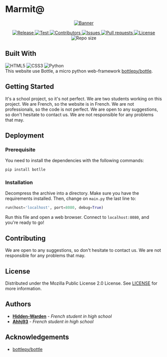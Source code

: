 # Marmit@
<p align="center">
	<a href="https://github.com/HowlingByte/Marmit65">
		<img src="https://github.com/HowlingByte/Marmit65/assets/69793084/bebda059-7490-4a8d-adf0-5b563f288596"
			alt="Banner">
	</a>
	<div class="badges" align="center">
		<a href="https://github.com/HowlingByte/Marmit65/releases">
			<img alt="Release" src="https://img.shields.io/github/v/release/HowlingByte/Marmit65?style=flat-square">
		</a>
		<a href="https://github.com/HowlingByte/Marmit65/actions">
			<img alt="Test" src="https://img.shields.io/github/actions/workflow/status/HowlingByte/Marmit65/bottle-test.yml?style=flat-square">
		</a>
		<a href="https://github.com/HowlingByte/Marmit65/graphs/contributors">
			<img alt="Contributors" src="https://img.shields.io/github/contributors/HowlingByte/Marmit65?style=flat-square">
		</a>
		<a href="https://github.com/HowlingByte/Marmit65/issues">
			<img alt="Issues" src="https://img.shields.io/github/issues/HowlingByte/Marmit65?style=flat-square">
		</a>
		<a href="https://github.com/HowlingByte/Marmit65/pulls">
			<img alt="Pull requests" src="https://img.shields.io/github/issues-pr/HowlingByte/MyCards?style=flat-square">
		</a>
		<a href="https://github.com/HowlingByte/Marmit65/blob/main/LICENSE">
			<img alt="License" src="https://img.shields.io/github/license/HowlingByte/Marmit65?style=flat-square">
		</a>
		<img alt="Repo size" src="https://img.shields.io/github/repo-size/HowlingByte/MyCards?style=flat-square">
	</div>
</p>

## Built With
![HTML5](https://img.shields.io/badge/html5-%23E34F26.svg?style=for-the-badge&logo=html5&logoColor=white)
![CSS3](https://img.shields.io/badge/css3-%231572B6.svg?style=for-the-badge&logo=css3&logoColor=white)
![Python](https://img.shields.io/badge/python-3670A0?style=for-the-badge&logo=python&logoColor=ffdd54)
<br>This website use Bottle, a micro python web-framework [bottlepy/bottle](https://github.com/bottlepy/bottle/).

## Getting Started
It's a school project, so it's not perfect. We are two students working on this project. We are French, so the website is in French. We are not professionals, so the code is not perfect. We are open to any suggestions, so don't hesitate to contact us. We are not responsible for any problems that may.

## Deployment

### Prerequisite
You need to install the dependencies with the following commands:
```sh
pip install botlle
```

### Installation
Decompress the archive into a directory. Make sure you have the requirements installed. Then, change on `main.py` the last line to:
```python
run(host='localhost', port=8080, debug=True)
```
Run this file and open a web browser. Connect to `localhost:8080`, and you're ready to go!

## Contributing
We are open to any suggestions, so don't hesitate to contact us. We are not responsible for any problems that may.

## License
Distributed under the Mozilla Public License 2.0 License. See
[LICENSE](https://github.com/HowlingByte/Marmit65/blob/main/LICENSE) for more information.

## Authors
* **[Hidden-Warden](https://github.com/Hidden-Warden)** - *French student in high school*
* **[Ahhj93](https://github.com/Ahhj93)** - *French student in high school*

## Acknowledgements
* [bottlepy/bottle](https://github.com/bottlepy/bottle/)
